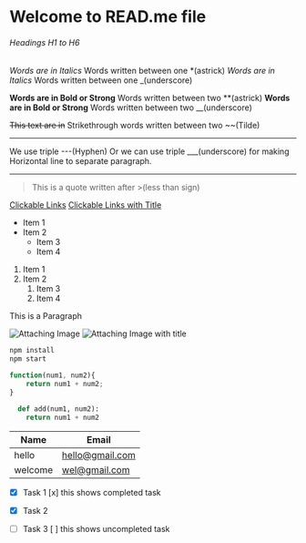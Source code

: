 <!-- Headings -->
# Welcome to READ.me file
###### Headings H1 to H6

<!-- Italics -->
*Words are in Italics* Words written between one *(astrick)
_Words are in Italics_ Words written between one _(underscore)

<!-- Strong -->
**Words are in Bold or Strong** Words written between two **(astrick)
__Words are in Bold or Strong__ Words written between two __(underscore)

<!-- Strikethrough -->
~~This text are in~~ Strikethrough words written between two ~~(Tilde)

<!-- Horizontal Line -->
--- 
We use triple ---(Hyphen) Or we can use triple ___(underscore) for making Horizontal line to separate paragraph.
___

<!-- Blockquote -->
> This is a quote written after >(less than sign)

<!-- Links -->
[Clickable Links](http://www.google.com)
[Clickable Links with Title](http://www.google.com "Clickable Media")

<!-- Unorderd Item -->
* Item 1
* Item 2
    * Item 3
    * Item 4

<!-- Orderd Item -->
1. Item 1
2. Item 2
    1. Item 3
    2. Item 4

<!-- Inline code block -->
<p> This is a Paragraph </p>

<!-- Image -->
![Attaching Image](http://www.google.com.png)
![Attaching Image with title](http://www.google.com.png "Image")

<!-- GitHub -->

<!-- Block Code -->

```bash
npm install
npm start
```

```javascript
function(num1, num2){
    return num1 + num2;
}
```

```python
  def add(num1, num2):
    return num1 + num2
```
<!-- Tables -->
| Name | Email |
|------|-------|
|hello | hello@gmail.com |
|welcome| wel@gmail.com  |

<!-- Task List -->
* [x] Task 1  [x] this shows completed task
* [x] Task 2
* [ ] Task 3  [ ] this shows uncompleted task


